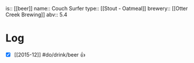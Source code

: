 is:: [[beer]]
name:: Couch Surfer
type:: [[Stout - Oatmeal]]
brewery:: [[Otter Creek Brewing]]
abv:: 5.4

# Log
- [x] [[2015-12]] #do/drink/beer 👍
